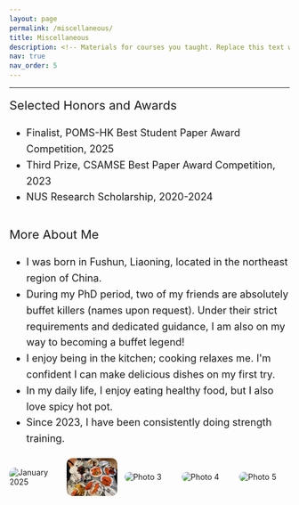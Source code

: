 ```yaml
---
layout: page
permalink: /miscellaneous/
title: Miscellaneous
description: <!-- Materials for courses you taught. Replace this text with your description. -->
nav: true
nav_order: 5
---
```


---

<div style="font-size: 18px; line-height: 1.6;">
  <div style="font-size: 22px;  margin-bottom: 10px;">
    Selected Honors and Awards
  </div>
  <div>
    <ul>
      <li>Finalist, POMS-HK Best Student Paper Award Competition, 2025</li>
      <li>Third Prize, CSAMSE Best Paper Award Competition, 2023</li>
      <li>NUS Research Scholarship, 2020-2024</li>
    </ul>
  </div>
</div>

<br/>

<div style="font-size: 18px; line-height: 1.6;">
  <div style="font-size: 22px;  margin-bottom: 10px;">
     More About Me
  </div>
  <div>
    <ul>
      <li>I was born in Fushun, Liaoning, located in the northeast region of China.</li>
      <li>During my PhD period, two of my friends are absolutely buffet killers (names upon request). Under their strict requirements and dedicated guidance, I am also on my way to becoming a buffet legend!</li>
      <li> I enjoy being in the kitchen; cooking relaxes me. I'm confident I can make delicious dishes on my first try.</li>
      <li> In my daily life, I enjoy eating healthy food, but I also love spicy hot pot.</li>
      <li> Since 2023, I have been consistently doing strength training.</li>
    </ul>
  </div>
</div>


<div style="display: flex; justify-content: space-between; align-items: center; gap: 10px; margin-top: 20px;">
    <img src="../assets/img/liaoning.jpg" alt="January 2025" style="width: 18%; border-radius: 10px;" />
    <img src="../assets/img/buffet.jpg" alt="Buffet Legend" style="width: 18%; border-radius: 10px;" />
    <img src="../assets/img/1.jpg" alt="Photo 3" style="width: 18%; border-radius: 10px;" />
    <img src="../assets/img/hotpot.jpg" alt="Photo 4" style="width: 18%; border-radius: 10px;" />
    <img src="../assets/img/5.jpg" alt="Photo 5" style="width: 18%; border-radius: 10px;" />
  </div>
  
<!--
<br/>

- I was born in Fushun, Liaoning, located in the northeast region of China.
- During my PhD period, two of my friends are absolutely buffet killers (names upon request). Under their strict requirements and dedicated guidance, I am also on my way to becoming a buffet legend!
- I enjoy being in the kitchen; cooking relaxes me. I'm confident I can make delicious dishes on my first try.
- In my daily life, I enjoy eating healthy food, but I also love spicy hot pot.
- Since 2023, I have been consistently doing strength training (although there are still no very obvious signs of it yet...).

-->

<!--
<br/>

- I was born in Fushun, Liaoning, located in the northeast region of China.
- During my PhD period, two of my friends are absolutely buffet killers (names upon request). Under their strict requirements and dedicated guidance, I am also on my way to becoming a buffet legend!
- I enjoy being in the kitchen; cooking relaxes me. I'm confident I can make delicious dishes on my first try.
- In my daily life, I enjoy eating healthy food, but I also love spicy hot pot.
- Since 2023, I have been consistently doing strength training (although there are still no very obvious signs of it yet...).

-->
